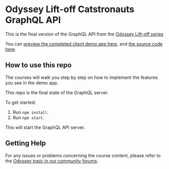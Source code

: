 # Odyssey Lift-off Catstronauts GraphQL API

This is the final version of the GraphQL API from the [Odyssey Lift-off series](https://www.apollographql.com/tutorials/certifications/apollo-graph-associate/learning-path)

You can [preview the completed client demo app here](https://lift-off-client-demo.netlify.app/), and [the source code here](https://github.com/apollographql/odyssey-lift-off-part5-client).

## How to use this repo

The courses will walk you step by step on how to implement the features you see in the demo app. 

This repo is the final state of the GraphQL server.

To get started:

1. Run `npm install`.
1. Run `npm start`.

This will start the GraphQL API server.

## Getting Help

For any issues or problems concerning the course content, please refer to the [Odyssey topic in our community forums](https://community.apollographql.com/tags/c/help/6/odyssey).
